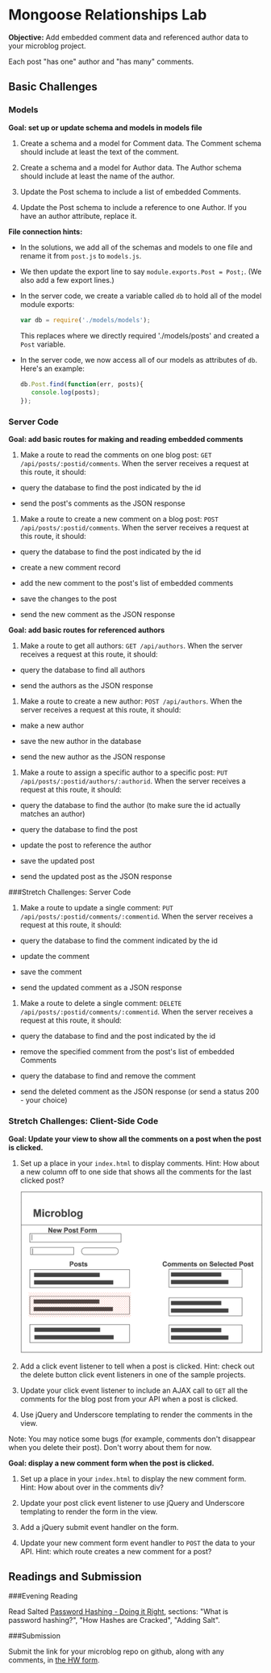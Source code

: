 # Mongoose Relationships Lab

**Objective:** Add embedded comment data and referenced author data to your microblog project.

Each post "has one" author and "has many" comments.

## Basic Challenges

### Models

**Goal: set up or update schema and models in models file**

1. Create a schema and a model for Comment data. The Comment schema should include at least the text of the comment.

1. Create a schema and a model for Author data. The Author schema should include at least the name of the author.

1. Update the Post schema to include a list of embedded Comments.

1. Update the Post schema to include a reference to one Author. If you have an author attribute, replace it.

**File connection hints:**

 * In the solutions, we add all of the schemas and models to one file and rename it from `post.js` to `models.js`.
 
 * We then update the export line to say `module.exports.Post = Post;`. (We also add a few export lines.)
 
 * In the server code, we create a variable called `db` to hold all of the model module exports:
   
   ```js
   var db = require('./models/models');
   ```
   
   This replaces where we directly required './models/posts' and created a `Post` variable.
 
 * In the server code, we now access all of our models as attributes of `db`. Here's an example:

   ```js
   db.Post.find(function(err, posts){
      console.log(posts);
   });
   ```

### Server Code

**Goal: add basic routes for making and reading embedded comments**

1. Make a route to read the comments on one blog post: `GET /api/posts/:postid/comments`. When the server receives a request at this route, it should:

  * query the database to find the post indicated by the id

  * send the post's comments as the JSON response

1. Make a route to create a new comment on a blog post: `POST /api/posts/:postid/comments`.  When the server receives a request at this route, it should:

  * query the database to find the post indicated by the id

  * create a new comment record

  * add the new comment to the post's list of embedded comments
  
  * save the changes to the post

  * send the new comment as the JSON response

**Goal: add basic routes for referenced authors**

1. Make a route to get all authors: `GET /api/authors`. When the server receives a request at this route, it should:

  * query the database to find all authors

  * send the authors as the JSON response

1. Make a route to create a new author: `POST /api/authors`. When the server receives a request at this route, it should:

  * make a new author

  * save the new author in the database

  * send the new author as the JSON response


1. Make a route to assign a specific author to a specific post: `PUT /api/posts/:postid/authors/:authorid`. When the server receives a request at this route, it should:

  * query the database to find the author (to make sure the id actually matches an author)

  * query the database to find the post

  * update the post to reference the author
  
  * save the updated post

  * send the updated post as the JSON response


###Stretch Challenges: Server Code


1. Make a route to update a single comment: `PUT /api/posts/:postid/comments/:commentid`.  When the server receives a request at this route, it should:

  * query the database to find the comment indicated by the id

  * update the comment

  * save the comment

  * send the updated comment as a JSON response

1. Make a route to delete a single comment: `DELETE /api/posts/:postid/comments/:commentid`.  When the server receives a request at this route, it should:

  * query the database to find and the post indicated by the id

  * remove the specified comment from the post's list of embedded Comments

  * query the database to find and remove the comment

  * send the deleted comment as the JSON response (or send a status 200 - your choice)

### Stretch Challenges: Client-Side Code

**Goal: Update your view to show all the comments on a post when the post is clicked.**

1. Set up a place in your `index.html` to display comments.
Hint: How about a new column off to one side that shows all the comments for the last clicked post?

    ![two-column wireframe suggestion](./img/wireframe.png)

1. Add a click event listener to tell when a post is clicked. Hint: check out the delete button click event listeners in one of the sample projects.

1. Update your click event listener to include an AJAX call to `GET` all the comments for the blog post from your API when a post is clicked.

1. Use jQuery and Underscore templating to render the comments in the view.

Note: You may notice some bugs (for example, comments don't disappear when you delete their post). Don't worry about them for now.

**Goal: display a new comment form when the post is clicked.**

1. Set up a place in your `index.html` to display the new comment form. Hint: How about over in the comments div?

1. Update your post click event listener to use jQuery and Underscore templating to render the form in the view.

1. Add a jQuery submit event handler on the form.

1. Update your new comment form event handler to `POST` the data to your API. Hint: which route creates a new comment for a post?


## Readings and Submission

###Evening Reading

Read Salted [Password Hashing - Doing it Right](https://crackstation.net/hashing-security.htm), sections: "What is password hashing?", "How Hashes are Cracked", "Adding Salt".

###Submission

Submit the link for your microblog repo on github, along with any comments, in [the HW form](https://docs.google.com/a/generalassemb.ly/forms/d/14rNXnDaq5X5Rvda-1BRZCl9YmkOoZzf7oxGBEZG_YJE/viewform).
